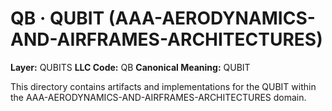 # QB · QUBIT (AAA-AERODYNAMICS-AND-AIRFRAMES-ARCHITECTURES)

**Layer:** QUBITS
**LLC Code:** QB
**Canonical Meaning:** QUBIT

This directory contains artifacts and implementations for the QUBIT within the AAA-AERODYNAMICS-AND-AIRFRAMES-ARCHITECTURES domain.
